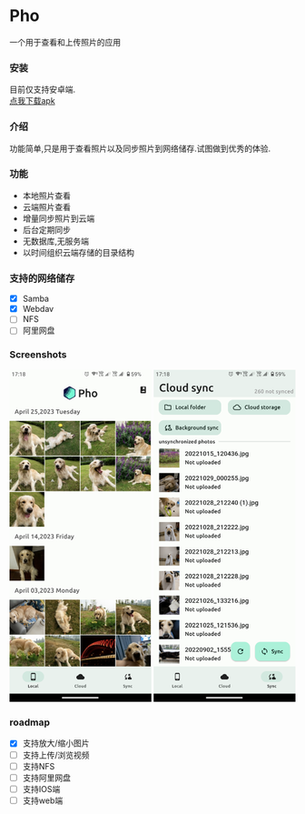 # Pho
一个用于查看和上传照片的应用

### 安装
目前仅支持安卓端.  
[点我下载apk](https://github.com/fregie/pho/releases/download/v1.0.0/pho-release-1-1.0.0.apk)

### 介绍
功能简单,只是用于查看照片以及同步照片到网络储存.试图做到优秀的体验.

### 功能
* 本地照片查看
* 云端照片查看
* 增量同步照片到云端
* 后台定期同步
* 无数据库,无服务端
* 以时间组织云端存储的目录结构

### 支持的网络储存
- [x] Samba
- [x] Webdav
- [ ] NFS
- [ ] 阿里网盘

### Screenshots
<img src="assets/screenshot/Screenshot_01.png" width="250">
<img src="assets/screenshot/Screenshot_02.png" width="250">

### roadmap
- [x] 支持放大/缩小图片
- [ ] 支持上传/浏览视频
- [ ] 支持NFS
- [ ] 支持阿里网盘
- [ ] 支持IOS端
- [ ] 支持web端